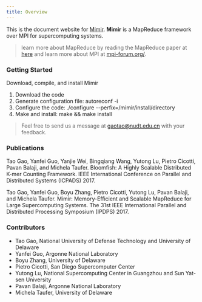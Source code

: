 ```yaml
---
title: Overview
---
```


This is the document website for
[Mimir](https://github.com/TauferLab/Mimir.git).
**Mimir** is a MapReduce framework over MPI for supercomputing systems.

> learn more about MapReduce by reading the  MapReduce paper at [here](https://static.googleusercontent.com/media/research.google.com/en//archive/mapreduce-osdi04.pdf) and learn more about MPI at [mpi-forum.org/](http://mpi-forum.org/).

### Getting Started

Download, compile, and install Mimir

1. Download the code
2. Generate configuration file: autoreconf -i
3. Configure the code: ./configure --perfix=/mimir/install/directory
4. Make and install: make && make install

> Feel free to send us a message at [gaotao@nudt.edu.cn](mailto:gaotao@nudt.edu.cn) with your feedback.

### Publications
Tao Gao, Yanfei Guo, Yanjie Wei, Bingqiang Wang, Yutong Lu, Pietro Cicotti,
Pavan Balaji, and Michela Taufer. Bloomfish: A Highly Scalable Distributed K-mer
Counting Framework. IEEE International Conference on Parallel and Distributed
Systems (ICPADS) 2017.

Tao Gao, Yanfei Guo, Boyu Zhang, Pietro Cicotti, Yutong Lu, Pavan Balaji, and
Michela Taufer. Mimir: Memory-Efficient and Scalable MapReduce for Large
Supercomputing Systems. The 31st IEEE International Parallel and Distributed
Processing Symposium (IPDPS) 2017.

### Contributors
* Tao Gao, National University of Defense Technology and University of Delaware
* Yanfei Guo, Argonne National Laboratory
* Boyu Zhang, University of Delaware
* Pietro Cicotti, San Diego Supercomputer Center
* Yutong Lu, National Supercomputing Center in Guangzhou and Sun Yat-sen University
* Pavan Balaji, Argonne National Laboratory
* Michela Taufer, University of Delaware

